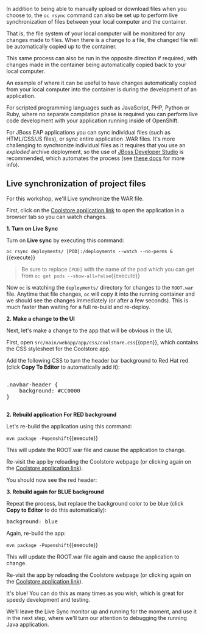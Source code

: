In addition to being able to manually upload or download files when you choose to, the ``oc rsync``
command can also be set up to perform live synchronization of files between your local computer and the container.

That is, the file system of your local computer will be monitored for any changes made to files.
When there is a change to a file, the changed file will be automatically copied up to the container.

This same process can also be run in the opposite direction if required, with changes made in the
container being automatically copied back to your local computer.

An example of where it can be useful to have changes automatically copied from your local computer
into the container is during the development of an application.

For scripted programming languages such as JavaScript, PHP, Python or Ruby, where no separate compilation
phase is required you can perform live code development with your application running inside of OpenShift.

For JBoss EAP applications you can sync individual files (such as HTML/CSS/JS files), or sync entire application
.WAR files. It's more challenging to synchronize individual files as it requires that you use an *exploded*
archive deployment, so the use of [JBoss Developer Studio](https://developers.redhat.com/products/devstudio/overview/) is
recommended, which automates the process (see [these docs](https://tools.jboss.org/features/livereload.html) for more info).

## Live synchronization of project files

For this workshop, we'll Live synchronize the WAR file.

First, click on the [Coolstore application link](http://www-coolstore-monolith-dev.[[HOST_SUBDOMAIN]]-80-[[KATACODA_HOST]].environments.katacoda.com)
to open the application in a browser tab so you can watch changes.

**1. Turn on Live Sync**

Turn on **Live sync** by executing this command:

`oc rsync deployments/ [POD]:/deployments --watch --no-perms &`{{execute}}

> Be sure to replace `[POD]` with the name of the pod which you can get from `oc get pods --show-all=false`{{execute}}

Now `oc` is watching the `deployments/` directory for changes to the `ROOT.war` file. Anytime that file changes,
`oc` will copy it into the running container and we should see the changes immediately (or after a few seconds). This is
much faster than waiting for a full re-build and re-deploy.

**2. Make a change to the UI**

Next, let's make a change to the app that will be obvious in the UI.

First, open `src/main/webapp/app/css/coolstore.css`{{open}}, which contains the CSS stylesheet for the
Coolstore app.

Add the following CSS to turn the header bar background to Red Hat red (click **Copy To Editor** to automatically add it):

<pre class="file" data-filename="src/main/webapp/app/css/coolstore.css" data-target="append">

.navbar-header {
    background: #CC0000
}

</pre>

**2. Rebuild application For RED background**

Let's re-build the application using this command:

`mvn package -Popenshift`{{execute}}

This will update the ROOT.war file and cause the application to change.

Re-visit the app by reloading the Coolstore webpage (or clicking again on the [Coolstore application link](http://www-coolstore-monolith-dev.[[HOST_SUBDOMAIN]]-80-[[KATACODA_HOST]].environments.katacoda.com)).

You should now see the red header:

**3. Rebuild again for BLUE background**

Repeat the process, but replace the background color to be blue (click **Copy to Editor** to do this automatically):

<pre class="file" data-filename="src/main/webapp/app/css/coolstore.css" data-target="insert" data-marker="background: #CC0000">
background: blue
</pre>

Again, re-build the app:

`mvn package -Popenshift`{{execute}}

This will update the ROOT.war file again and cause the application to change.

Re-visit the app by reloading the Coolstore webpage (or clicking again on the [Coolstore application link](http://www-coolstore-monolith-dev.[[HOST_SUBDOMAIN]]-80-[[KATACODA_HOST]].environments.katacoda.com)).

It's blue! You can do this as many times as you wish, which is great for speedy development and testing.

We'll leave the Live Sync monitor up and running for the moment, and use it in the next
step, where we'll turn our attention to debugging the running Java application.

